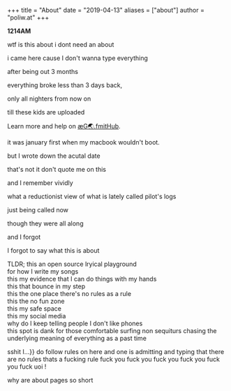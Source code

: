 +++
title = "About"
date = "2019-04-13"
aliases = ["about"]
author = "poliw.at"
+++

**1214AM**

wtf is this about i dont need an about

i came here cause I don't wanna type everything

after being out 3 months

everything broke less than 3 days back,

only all nighters from now on

till these kids are uploaded

Learn more and help on [æG🌏.fmitHub](https://patreon.com/poliwat).

it was january first when my macbook wouldn't boot.

but I wrote down the acutal date

that's not it don't quote me on this

and I remember vividly

what a reductionist view of what is lately called pilot's logs

just being called now

though they were all along

and I forgot

I forgot to say what this is about

TLDR; this an open source lryical playground <br> for how I write my songs <br> this my evidence that I can do things with my hands <br> this that bounce in my step <br> this the one place there's no rules as a rule <br> this the no fun zone <br> this my safe space <br> this my social media <br> why do I keep telling people I don't like phones <br> this spot is dank for those comfortable surfing non sequiturs chasing the underlying meaning of everything as a past time   <div style="display:none;">{{and Im broken even my about page is broken god damn it why do AI}}</div>

sshit I...}}
do follow rules on here and one is admitting and typing that there are no rules thats a fucking rule fuck you fuck you fuck you fuck you fuck you fuck uoi !


why are about pages so short
